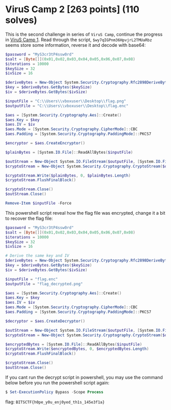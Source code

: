 # ViruS Camp 2 [263 points] (110 solves)
This is the second challenge in series of `ViruS Camp`, continue the progress in [ViruS Camp 1](../ViruS%20Camp%201/README.md). Read through the script, `$wy7qIGPnm36HpvjrL2TMUaRbz` seems store some information, reverse it and decode with base64:
```ps1
$password = "MyS3cr3tP4ssw0rd"
$salt = [Byte[]](0x01,0x02,0x03,0x04,0x05,0x06,0x07,0x08)
$iterations = 10000
$keySize = 32   
$ivSize = 16 

$deriveBytes = New-Object System.Security.Cryptography.Rfc2898DeriveBytes($password, $salt, $iterations)
$key = $deriveBytes.GetBytes($keySize)
$iv = $deriveBytes.GetBytes($ivSize)

$inputFile = "C:\\Users\\vboxuser\\Desktop\\flag.png"
$outputFile = "C:\\Users\\vboxuser\\Desktop\\flag.enc"

$aes = [System.Security.Cryptography.Aes]::Create()
$aes.Key = $key
$aes.IV = $iv
$aes.Mode = [System.Security.Cryptography.CipherMode]::CBC
$aes.Padding = [System.Security.Cryptography.PaddingMode]::PKCS7

$encryptor = $aes.CreateEncryptor()

$plainBytes = [System.IO.File]::ReadAllBytes($inputFile)

$outStream = New-Object System.IO.FileStream($outputFile, [System.IO.FileMode]::Create)
$cryptoStream = New-Object System.Security.Cryptography.CryptoStream($outStream, $encryptor, [System.Security.Cryptography.CryptoStreamMode]::Write)

$cryptoStream.Write($plainBytes, 0, $plainBytes.Length)
$cryptoStream.FlushFinalBlock()

$cryptoStream.Close()
$outStream.Close()

Remove-Item $inputFile -Force
```
This powershell script reveal how the flag file was encrypted, change it a bit to recover the flag file:
```ps1
$password = "MyS3cr3tP4ssw0rd"
$salt = [Byte[]](0x01,0x02,0x03,0x04,0x05,0x06,0x07,0x08)
$iterations = 10000
$keySize = 32   
$ivSize = 16 

# Derive the same key and IV
$deriveBytes = New-Object System.Security.Cryptography.Rfc2898DeriveBytes($password, $salt, $iterations)
$key = $deriveBytes.GetBytes($keySize)
$iv = $deriveBytes.GetBytes($ivSize)

$inputFile = "flag.enc"
$outputFile = "flag_decrypted.png"

$aes = [System.Security.Cryptography.Aes]::Create()
$aes.Key = $key
$aes.IV = $iv
$aes.Mode = [System.Security.Cryptography.CipherMode]::CBC
$aes.Padding = [System.Security.Cryptography.PaddingMode]::PKCS7

$decryptor = $aes.CreateDecryptor()

$outStream = New-Object System.IO.FileStream($outputFile, [System.IO.FileMode]::Create)
$cryptoStream = New-Object System.Security.Cryptography.CryptoStream($outStream, $decryptor, [System.Security.Cryptography.CryptoStreamMode]::Write)

$encryptedBytes = [System.IO.File]::ReadAllBytes($inputFile)
$cryptoStream.Write($encryptedBytes, 0, $encryptedBytes.Length)
$cryptoStream.FlushFinalBlock()

$cryptoStream.Close()
$outStream.Close()
```
If you cant run the decrypt script in powershell, you may use the command below before you run the powershell script again:
```powershell
$ Set-ExecutionPolicy Bypass -Scope Process
```

flag: `BITSCTF{h0pe_y0u_enj0yed_th1s_145e3f1a}`